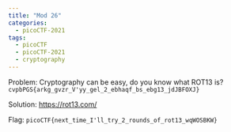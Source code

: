 ```yaml
---
title: "Mod 26"
categories:
  - picoCTF-2021
tags:
  - picoCTF
  - picoCTF-2021
  - cryptography
---
```


Problem: Cryptography can be easy, do you know what ROT13 is? ```cvpbPGS{arkg_gvzr_V'yy_gel_2_ebhaqf_bs_ebg13_jdJBFOXJ}```

Solution: https://rot13.com/

Flag: ```picoCTF{next_time_I'll_try_2_rounds_of_rot13_wqWOSBKW}```